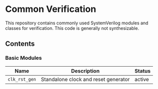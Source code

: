 # Common Verification

This repository contains commonly used SystemVerilog modules and classes for verification.  This
code is generally not synthesizable.

## Contents

### Basic Modules

|      Name     |             Description               | Status |
|---------------|---------------------------------------|--------|
| `clk_rst_gen` | Standalone clock and reset generator  | active |
